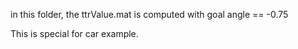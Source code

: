 in this folder, the ttrValue.mat is computed with goal angle == -0.75

This is special for car example. 